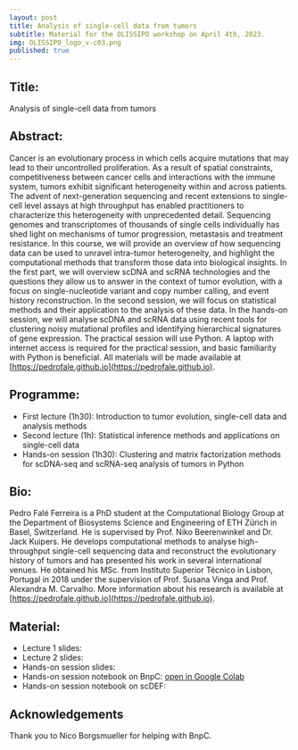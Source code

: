 ```yaml
---
layout: post
title: Analysis of single-cell data from tumors
subtitle: Material for the OLISSIPO workshop on April 4th, 2023.
img: OLISSIPO_logo_v-c03.png
published: true
---
```


## Title: 
Analysis of single-cell data from tumors

## Abstract: 
Cancer is an evolutionary process in which cells acquire mutations that may lead to their uncontrolled proliferation. As a result of spatial constraints, competitiveness between cancer cells and interactions with the immune system, tumors exhibit significant heterogeneity within and across patients. The advent of next-generation sequencing and recent extensions to single-cell level assays at high throughput has enabled practitioners to characterize this heterogeneity with unprecedented detail. Sequencing genomes and transcriptomes of thousands of single cells individually has shed light on mechanisms of tumor progression, metastasis and treatment resistance. In this course, we will provide an overview of how sequencing data can be used to unravel intra-tumor heterogeneity, and highlight the computational methods that transform those data into biological insights. In the first part, we will overview scDNA and scRNA technologies and the questions they allow us to answer in the context of tumor evolution, with a focus on single-nucleotide variant and copy number calling, and event history reconstruction. In the second session, we will focus on statistical methods and their application to the analysis of these data. In the hands-on session, we will analyse scDNA and scRNA data using recent tools for clustering noisy mutational profiles and identifying hierarchical signatures of gene expression. The practical session will use Python. A laptop with internet access is required for the practical session, and basic familiarity with Python is beneficial. All materials will be made available at [https://pedrofale.github.io](https://pedrofale.github.io).

## Programme:
* First lecture (1h30): Introduction to tumor evolution, single-cell data and analysis methods
* Second lecture (1h): Statistical inference methods and applications on single-cell data
* Hands-on session (1h30): Clustering and matrix factorization methods for scDNA-seq and scRNA-seq analysis of tumors in Python

## Bio:
Pedro Falé Ferreira is a PhD student at the Computational Biology Group at the Department of Biosystems Science and Engineering of ETH Zürich in Basel, Switzerland. He is supervised by Prof. Niko Beerenwinkel and Dr. Jack Kuipers. He develops computational methods to analyse high-throughput single-cell sequencing data and reconstruct the evolutionary history of tumors and has presented his work in several international venues. He obtained his MSc. from Instituto Superior Técnico in Lisbon, Portugal in 2018 under the supervision of Prof. Susana Vinga and Prof. Alexandra M. Carvalho. More information about his research is available at [https://pedrofale.github.io](https://pedrofale.github.io). 

## Material:
* Lecture 1 slides: 
* Lecture 2 slides:
* Hands-on session slides:
* Hands-on session notebook on BnpC: [open in Google Colab](https://colab.research.google.com/gist/pedrofale/c8890028c0953ef4ce1bb6fab406853e/bnpc.ipynb)
* Hands-on session notebook on scDEF:

## Acknowledgements
Thank you to Nico Borgsmueller for helping with BnpC.
